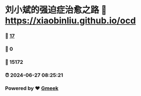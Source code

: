 # 刘小斌的强迫症治愈之路 :link: https://xiaobinliu.github.io/ocd 
### :page_facing_up: [17](https://xiaobinliu.github.io/ocd/tag.html) 
### :speech_balloon: 0 
### :hibiscus: 15172 
### :alarm_clock: 2024-06-27 08:25:21 
### Powered by :heart: [Gmeek](https://github.com/Meekdai/Gmeek)
